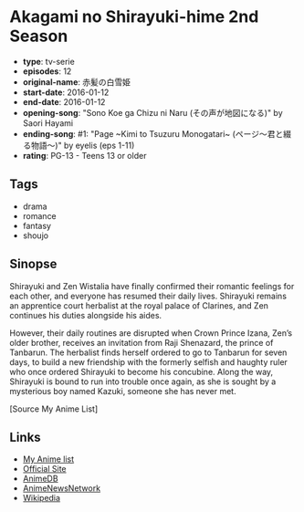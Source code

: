 # Akagami no Shirayuki-hime 2nd Season

-   **type**: tv-serie
-   **episodes**: 12
-   **original-name**: 赤髪の白雪姫
-   **start-date**: 2016-01-12
-   **end-date**: 2016-01-12
-   **opening-song**: "Sono Koe ga Chizu ni Naru (その声が地図になる)" by Saori Hayami
-   **ending-song**: #1: "Page ~Kimi to Tsuzuru Monogatari~ (ページ～君と綴る物語～)" by eyelis (eps 1-11)
-   **rating**: PG-13 - Teens 13 or older

## Tags

-   drama
-   romance
-   fantasy
-   shoujo

## Sinopse

Shirayuki and Zen Wistalia have finally confirmed their romantic feelings for each other, and everyone has resumed their daily lives. Shirayuki remains an apprentice court herbalist at the royal palace of Clarines, and Zen continues his duties alongside his aides.

However, their daily routines are disrupted when Crown Prince Izana, Zen’s older brother, receives an invitation from Raji Shenazard, the prince of Tanbarun. The herbalist finds herself ordered to go to Tanbarun for seven days, to build a new friendship with the formerly selfish and haughty ruler who once ordered Shirayuki to become his concubine. Along the way, Shirayuki is bound to run into trouble once again, as she is sought by a mysterious boy named Kazuki, someone she has never met.

[Source My Anime List]

## Links

-   [My Anime list](https://myanimelist.net/anime/31173/Akagami_no_Shirayuki-hime_2nd_Season)
-   [Official Site](http://www.clarines-kingdom.com/)
-   [AnimeDB](http://anidb.info/perl-bin/animedb.pl?show=anime&aid=11348)
-   [AnimeNewsNetwork](http://www.animenewsnetwork.com/encyclopedia/anime.php?id=17777)
-   [Wikipedia](http://en.wikipedia.org/wiki/Snow_White_with_the_Red_Hair)
